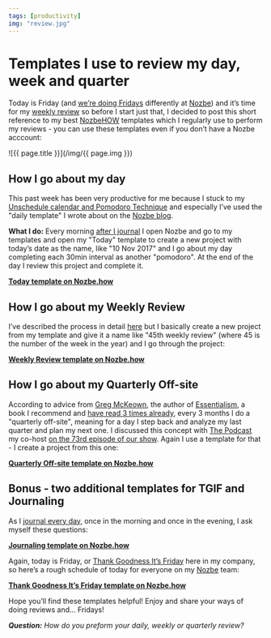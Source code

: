 ```yaml
---
tags: [productivity]
img: "review.jpg"
---
```


# Templates I use to review my day, week and quarter

Today is Friday (and [we’re doing Fridays](https://sliwinski.com/tgif/) differently at [Nozbe][n]) and it’s time for my [weekly review](https://sliwinski.com/weekly-review) so before I start just that, I decided to post this short reference to my best [NozbeHOW](https://Nozbe.how) templates which I regularly use to perform my reviews - you can use these templates even if you don’t have a Nozbe acccount:

<!--More-->

![{{ page.title }}](/img/{{ page.img }})

## How I go about my day

This past week has been very productive for me because I stuck to my [Unschedule calendar and Pomodoro Technique](https://sliwinski.com/power-of-unschedule-and-pomodoro-technique) and especially I’ve used the "daily template" I wrote about on the [Nozbe blog](https://Nozbe.com/blog/unschedule).

**What I do:** Every morning [after I journal](https://sliwinski.com/journal) I open Nozbe and go to my templates and open my "Today" template to create a new project with today’s date as the name, like "10 Nov 2017" and I go about my day completing each 30min interval as another "pomodoro". At the end of the day I review this project and complete it.

[**Today template on Nozbe.how**](https://nozbe.how/XL1F6)

## How I go about my Weekly Review

I’ve described the process in detail [here](https://sliwinski.com/weekly-review) but I basically create a new project from my template and give it a name like "45th weekly review" (where 45 is the number of the week in the year) and I go through the project:

[**Weekly Review template on Nozbe.how**](https://nozbe.how/vynaO)

## How I go about my Quarterly Off-site

According to advice from [Greg McKeown](https://sliwinski.com/greg-mckeown), the author of [Essentialism](https://sliwinski.com/essentialism), a book I recommend and [have read 3 times already](https://sliwinski.com/essentialist), every 3 months I do a "quarterly off-site", meaning for a day I step back and analyze my last quarter and plan my next one. I discussed this concept with [The Podcast][p] my co-host [on the 73rd episode of our show](https://sliwinski.com/thepodcast-73). Again I use a template for that - I create a project from this one:

[**Quarterly Off-site template on Nozbe.how**](https://nozbe.how/ZYRAa)

## Bonus - two additional templates for TGIF and Journaling

As I [journal every day](https://sliwinski.com/journal), once in the morning and once in the evening, I ask myself these questions:

[**Journaling template on Nozbe.how**](https://nozbe.how/LzqpM)

Again, today is Friday, or [Thank Goodness It’s Friday](https://sliwinski.com/tgif/) here in my company, so here’s a rough schedule of today for everyone on my [Nozbe][n] team:

[**Thank Goodness It’s Friday template on Nozbe.how**](https://nozbe.how/zR2Ut)

Hope you’ll find these templates helpful! Enjoy and share your ways of doing reviews and... Fridays!

***Question:*** *How do you preform your daily, weekly or quarterly review?*

[d]: http://db.tt/kD7Liux
[t]: https://twitter.com/MSliwinski
[p]: https://michael.gratis/thepodcastfm
[n]: https://nozbe.com/?a=mike
[r]: https://michael.gratis/radex
[i]: https://michael.gratis/thepodcast
[o]: https://michael.gratis/ipadonly


